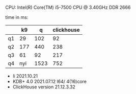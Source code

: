 CPU: Intel(R) Core(TM) i5-7500 CPU @ 3.40GHz DDR 2666

time in ms:

|    | k9  | q    | clickhouse |
|----|-----|------|------------|
| q1 | 29  | 102  | 92         |
| q2 | 177 | 440  | 238        |
| q3 | 61  | 92   | 217        |
| q4 | nyi | 1523 | 752        |


* li 2021.10.21
* KDB+ 4.0 2021.07.12 l64/ 4(16)core
* ClickHouse version 21.12.3.32

